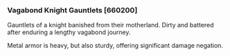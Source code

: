 ### Vagabond Knight Gauntlets [660200]

Gauntlets of a knight banished from their motherland. Dirty and battered after enduring a lengthy vagabond journey.

Metal armor is heavy, but also sturdy, offering significant damage negation.